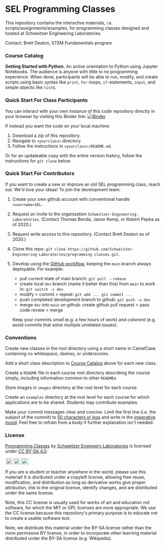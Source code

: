 # SEL Programming Classes
This repository contains the interactive materials, i.e.
scripts/assignments/examples, for programming classes designed and hosted at
Schweitzer Engineering Laboratories.

Contact: Brett Deaton, STEM Fundamentals program


### Course Catalog

**Getting Started with Python.** An active orientation to Python using Jupyter
Notebooks. The audience is anyone with little to no programming experience.
When done, participants will be able to run, modify, and create scripts
using basic syntax like `print`, `for`-loops, `if`-statements, `input`,
and simple objects like `list`s.


### Quick Start For Class Participants
You can interact with your own instance of this code repository directly
in your browser by visiting this Binder link:
[![Binder](https://mybinder.org/badge_logo.svg)](https://mybinder.org/v2/gh/Schweitzer-Engineering-Laboratories/programming-classes/main)

If instead you want the code on your local machine:
1. Download a zip of this repository.
2. Navigate to `<yourclass>` directory.
3. Follow the instructions in `<yourclass>/README.md`.

Or for an updateable copy with the entire version history, follow the
instructions for `git clone` below.


### Quick Start For Contributors
If you want to create a new or improve an old SEL programming class, reach out.
We'd love your ideas! To join the development team:
1. Create your own github account with conventional handle `<username>SEL`.
2. Request an invite to the organization `Schweitzer-Engineering-Laboratories`.
   (Contact Thomas Benda, Jason Kemp, or Robert Pepka as of 2020.)
3. Request write access to this repository. (Contact Brett Deaton as of 2020.)
4. Clone this repo:
   `git clone https://github.com/Schweitzer-Engineering-Laboratories/programming-classes.git`.
5. Develop using the
   [GitHub workflow](https://guides.github.com/introduction/flow/),
   keeping the `main` branch always deployable. For example:

   * pull current state of main branch:
     `git pull --rebase`
   * create local `dev` branch (name it better than this) from `main` to work in:
     `git switch -c dev`
   * modify > commit > repeat:
     `git add ... git commit ...`
   * push completed development branch to github:
     `git push -u dev`
   * merge `dev` into `main` on github:
     create github pull request > pass code review > merge

   Keep your commits *small* (e.g. a few hours of work) and
   *coherent* (e.g. avoid commits that solve multiple unrelated issues).


### Conventions
Create new classes in the root directory using a short name in CamelCase
containing no whitespace, dashes, or underscores.

Add a short class description to [Course Catalog](#course-catalog) above for
each new class.

Create a `README` file in each course root directory describing the course
simply, including information common to other `README`s

Store images in `images` directory at the root level for each course.

Create an `examples` directory at the root level for each course for which
applications are to be shared. Students may contribute examples.

Make your commit messages clear and concise. Limit the first line
(i.e. the subject of the commit) to
[50 characters or less](https://chris.beams.io/posts/git-commit/#limit-50) and
write in the
[imperative mood](https://chris.beams.io/posts/git-commit/#imperative).
Feel free to refrain from a body if further explanation isn't needed.


### License
[Programming Classes](https://github.com/Schweitzer-Engineering-Laboratories/programming-classes)
by [Schweitzer Engineery Laboratories](https://selinc.com/) is licensed under
[CC BY-SA 4.0](https://creativecommons.org/licenses/by-sa/4.0).

<a rel="licenseICON" href="https://creativecommons.org/licenses/by-sa/4.0"><img style="height:22px!important;margin-left:3px;vertical-align:text-bottom;" src="https://mirrors.creativecommons.org/presskit/icons/cc.svg?ref=chooser-v1" /><img style="height:22px!important;margin-left:3px;vertical-align:text-bottom;" src="https://mirrors.creativecommons.org/presskit/icons/by.svg?ref=chooser-v1" /><img style="height:22px!important;margin-left:3px;vertical-align:text-bottom;" src="https://mirrors.creativecommons.org/presskit/icons/sa.svg?ref=chooser-v1" /></a>
</p>

If you are a student or teacher anywhere in the world, please use this material!
It is disributed under a copyleft license, allowing free reuse, modification,
and distribution as long as derivative works give proper attribution,
link to the original license, identify changes, and are distributed under the
same license.

Note, this CC license is usually used for works of art and education not
software, for which the MIT or GPL licenses are more appropriate.
We use the CC license because this repository's primary purpose is to educate
not to create a usable software tool.

Note, we distribute this material under the BY-SA license rather than the
more permissive BY license, in order to incorporate other learning material
distributed under the BY-SA license (e.g. Wikipedia).

